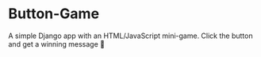 # Button-Game
A simple Django app with an HTML/JavaScript mini-game.  Click the button and get a winning message 🎉
